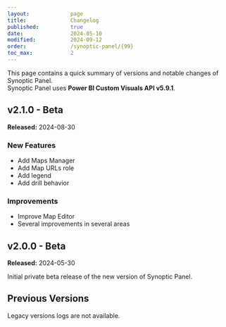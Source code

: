 ```yaml
---
layout:             page
title:              Changelog
published:          true
date:               2024-05-10
modified:           2024-09-12
order:              /synoptic-panel/{99}
toc_max:            2
---
```

This page contains a quick summary of versions and notable changes of Synoptic Panel.  
Synoptic Panel uses **Power BI Custom Visuals API v5.9.1**.

## v2.1.0 - Beta
**Released:** 2024-08-30

### New Features

- Add Maps Manager
- Add Map URLs role
- Add legend
- Add drill behavior

### Improvements

- Improve Map Editor
- Several improvements in several areas


## v2.0.0 - Beta
**Released:** 2024-05-30

Initial private beta release of the new version of Synoptic Panel.

## Previous Versions

Legacy versions logs are not available.